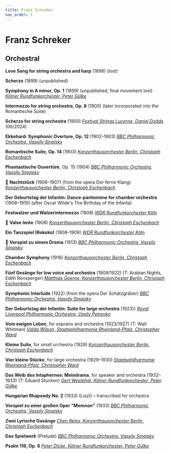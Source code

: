 ```yaml
---
title: Franz Schreker
nav_order: 1
---
```


# Franz Schreker

## Orchestral

**Love Song for string orchestra and harp** (1896) (lost)

**Scherzo** (1899) (unpublished)

**Symphony in A minor, Op. 1** (1899) (unpublished, final movement lost) [*Kölner Rundfunkorchester, Peter Gülke*](https://tidal.com/album/12455385)

**Intermezzo for string orchestra, Op. 8** (1900) (later incorporated into the Romantische Suite)

**Scherzo for string orchestra** (1900)  [*Festival Strings Lucerne, Daniel Dodds*](https://tidal.com/album/339643955) (06/2024)

**Ekkehard: Symphonic Overture, Op. 12** (1902–1903) [*BBC Philharmonic Orchestra, Vassily Sinaisky*](https://tidal.com/album/376259072)

**Romantische Suite, Op. 14** (1903) [*Konzerthausorchester Berlin, Christoph Eschenbach*](https://tidal.com/album/281043331)

**Phantastische Ouvertüre**, Op. 15 (1904) [*BBC Philharmonic Orchestra, Vassily Sinaisky*](https://tidal.com/album/376259072)

💎 **Nachtstück** (1906–1907) (from the opera Der ferne Klang) [*Konzerthausorchester Berlin, Christoph Eschenbach*](https://tidal.com/album/281043331)

**Der Geburtstag der Infantin: Dance-pantomime for chamber orchestra** (1908–1910) (after Oscar Wilde's The Birthday of the Infanta) 

**Festwalzer und Walzerintermezzo** (1908) [*WDR Rundfunkorchester Köln*](https://tidal.com/album/12217358)

💎 **Valse lente** (1908) [*Konzerthausorchester Berlin, Christoph Eschenbach*](https://tidal.com/album/281043331)

**Ein Tanzspiel (Rokoko)** (1908–1909) [*WDR Rundfunkorchester Köln*](https://tidal.com/album/12217358)

💎 **Vorspiel zu einem Drama** (1913) [*BBC Philharmonic Orchestra, Vassily Sinaisky*](https://tidal.com/album/376259072)

**Chamber Symphony** (1916) [*Konzerthausorchester Berlin, Christoph Eschenbach*](https://tidal.com/album/281043331)

**Fünf Gesänge for low voice and orchestra** (1909/1922) (T: Arabian Nights, Edith Ronsperger) [*Matthias Goerne, Konzerthausorchester Berlin, Christoph Eschenbach*](https://tidal.com/album/281043331)

**Symphonic Interlude** (1922) (from the opera Der Schatzgräber) [*BBC Philharmonic Orchestra, Vassily Sinaisky*](https://tidal.com/album/376259072)

**Der Geburtstag der Infantin: Suite for large orchestra** (1923)} [*Royal Liverpool Philharmonic Orchestra, Vasily Petrenko*](https://tidal.com/album/180460353)

**Vom ewigen Leben**, for soprano and orchestra (1923/1927) (T: Walt Whitman) [*Valda Wilson, Staatsphilharmonie Rheinland-Pfalz, Christopher Ward*](https://tidal.com/album/285128688)

**Kleine Suite**, for small orchestra (1928) [*Konzerthausorchester Berlin, Christoph Eschenbach*](https://tidal.com/album/281043331)

**Vier kleine Stücke**, for large orchestra (1929–1930) [*Staatsphilharmonie Rheinland-Pfalz, Christopher Ward*](https://tidal.com/album/285128688)

**Das Weib des Intaphernes: Melodrama**, for speaker and orchestra (1932–1933) (T: Eduard Stucken) [*Gert Westphal, Kölner Rundfunkorchester, Peter Gülke*](https://tidal.com/album/12455385)

**Hungarian Rhapsody No. 2** (1933) (Liszt) – transcribed for orchestra

**Vorspiel zu einer großen Oper "Memnon"** (1933) [*BBC Philharmonic Orchestra, Vassily Sinaisky*](https://tidal.com/album/376417382)

**Zwei Lyrische Gasänge**  [*Chen Reiss, Konzerthausorchester Berlin, Christoph Eschenbach*](https://tidal.com/album/281043331)

**Das Spielwerk** (Prelude) [*BBC Philharmonic Orchestra, Vassily Sinaisky*](https://tidal.com/album/376417382)

**Psalm 116, Op. 6** [*Peter Dicke, Kölner Rundfunkorchester, Peter Gülke*](https://tidal.com/album/12455385)
